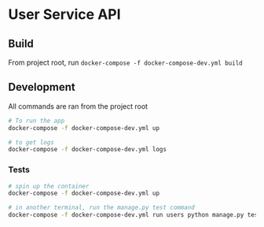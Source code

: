 # User Service API

## Build

From project root, run `docker-compose -f docker-compose-dev.yml build`

## Development

All commands are ran from the project root

```bash
# To run the app
docker-compose -f docker-compose-dev.yml up

# to get logs
docker-compose -f docker-compose-dev.yml logs
```

### Tests

```bash
# spin up the container
docker-compose -f docker-compose-dev.yml up

# in another terminal, run the manage.py test command
docker-compose -f docker-compose-dev.yml run users python manage.py test
```
